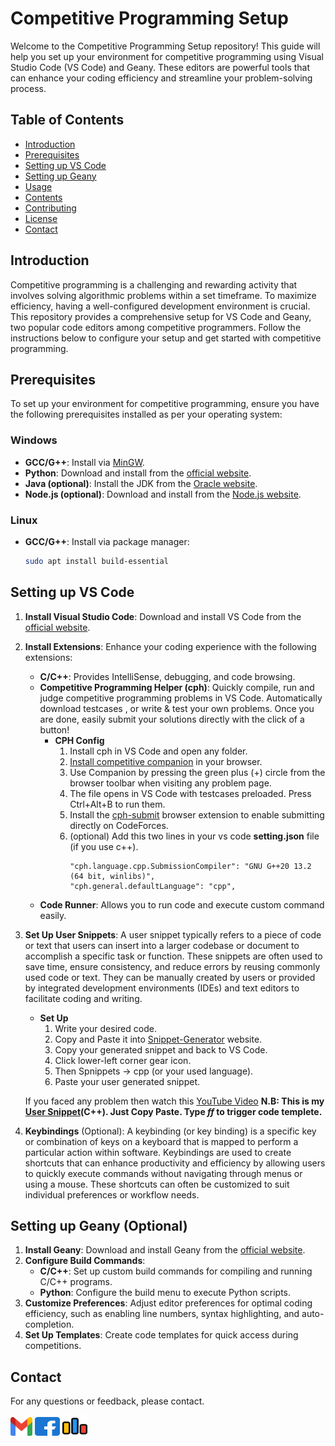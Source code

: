 # Competitive Programming Setup

Welcome to the Competitive Programming Setup repository! This guide will help you set up your environment for competitive programming using Visual Studio Code (VS Code) and Geany. These editors are powerful tools that can enhance your coding efficiency and streamline your problem-solving process.

## Table of Contents

- [Introduction](#introduction)
- [Prerequisites](#prerequisites)
- [Setting up VS Code](#setting-up-vs-code)
- [Setting up Geany](#setting-up-geany)
- [Usage](#usage)
- [Contents](#contents)
- [Contributing](#contributing)
- [License](https://github.com/nxtsourav7/Compitative-Programming-Setup/blob/main/LICENSE)
- [Contact](#contact)

## Introduction

Competitive programming is a challenging and rewarding activity that involves solving algorithmic problems within a set timeframe. To maximize efficiency, having a well-configured development environment is crucial. This repository provides a comprehensive setup for VS Code and Geany, two popular code editors among competitive programmers. Follow the instructions below to configure your setup and get started with competitive programming.

## Prerequisites

To set up your environment for competitive programming, ensure you have the following prerequisites installed as per your operating system:
### Windows
- **GCC/G++**: Install via [MinGW](http://www.mingw.org/).
- **Python**: Download and install from the [official website](https://www.python.org/downloads/).
- **Java (optional)**: Install the JDK from the [Oracle website](https://www.oracle.com/java/technologies/javase-jdk11-downloads.html).
- **Node.js (optional)**: Download and install from the [Node.js website](https://nodejs.org/).

### Linux
- **GCC/G++**:  Install via package manager:
  ```bash
  sudo apt install build-essential
  ```

## Setting up VS Code

1. **Install Visual Studio Code**: Download and install VS Code from the [official website](https://code.visualstudio.com/).
2. **Install Extensions**: Enhance your coding experience with the following extensions:
   - **C/C++**: Provides IntelliSense, debugging, and code browsing.
   - **Competitive Programming Helper (cph)**: Quickly compile, run and judge competitive programming problems in VS Code. Automatically download testcases , or write & test your own problems. Once you are done, easily submit your solutions directly with the click of a button!
        - **CPH Config**
            1. Install cph in VS Code and open any folder.
            2. [Install competitive companion](https://github.com/jmerle/competitive-companion#readme) in your browser.
            3. Use Companion by pressing the green plus (+) circle from the browser toolbar when visiting any problem page.
            4. The file opens in VS Code with testcases preloaded. Press Ctrl+Alt+B to run them.
            5. Install the [cph-submit](https://github.com/agrawal-d/cph-submit) browser extension to enable submitting directly on CodeForces.
            6. (optional) Add this two lines in your vs code **setting.json** file (if you use c++).
                ```
                "cph.language.cpp.SubmissionCompiler": "GNU G++20 13.2 (64 bit, winlibs)",
                "cph.general.defaultLanguage": "cpp",
                ```
   - **Code Runner**: Allows you to run code and execute custom command easily.
3. **Set Up User Snippets**: A user snippet typically refers to a piece of code or text that users can insert into a larger codebase or document to accomplish a specific task or function. These snippets are often used to save time, ensure consistency, and reduce errors by reusing commonly used code or text. They can be manually created by users or provided by integrated development environments (IDEs) and text editors to facilitate coding and writing.
    - **Set Up**
        1. Write your desired code. 
        2. Copy and Paste it into [Snippet-Generator](https://snippet-generator.app/) website.
        3. Copy your generated snippet and back to VS Code.
        4. Click lower-left corner gear icon.
        5. Then Spnippets -> cpp (or your used language).
        6. Paste your user generated snippet.


    
    If you faced any problem then watch this [YouTube Video](https://www.youtube.com/watch?v=uqBgvO5DAUc)
       **N.B: This is my [User Snippet](https://github.com/nxtsourav7/Compitative-Programming-Setup/blob/main/VS-Code/User-Snippets/cpp.json)(C++). Just Copy Paste. Type *ff* to trigger code templete.**
5. **Keybindings** (Optional): A keybinding (or key binding) is a specific key or combination of keys on a keyboard that is mapped to perform a particular action within software. Keybindings are used to create shortcuts that can enhance productivity and efficiency by allowing users to quickly execute commands without navigating through menus or using a mouse. These shortcuts can often be customized to suit individual preferences or workflow needs.
    
## Setting up Geany (Optional)

1. **Install Geany**: Download and install Geany from the [official website](https://www.geany.org/).
2. **Configure Build Commands**:
   - **C/C++**: Set up custom build commands for compiling and running C/C++ programs.
   - **Python**: Configure the build menu to execute Python scripts.
3. **Customize Preferences**: Adjust editor preferences for optimal coding efficiency, such as enabling line numbers, syntax highlighting, and auto-completion.
4. **Set Up Templates**: Create code templates for quick access during competitions.

## Contact

For any questions or feedback, please contact.

<a href="mailto:nxtsourav7@gmail.com" target="blank"><img align="center" src="src/images/gmail.svg" alt="nxtsourav7" height="30" width="35" /></a>
<a href="https://fb.com/nxtsourav7" target="blank"><img align="center" src="src/images/facebook.svg" alt="nxtsourav7" height="30" width="40" /></a>
<a href="https://codeforces.com/profile/nxtsourav7" target="blank"><img align="center" src="src/images/codeforces.svg" alt="nxtsourav7" height="35" width="40" /></a>
